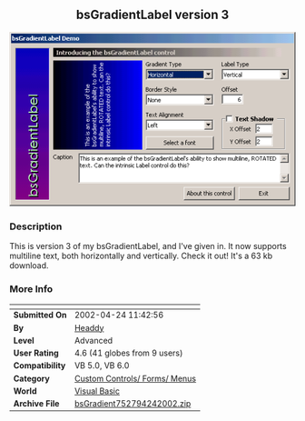 ﻿<div align="center">

## bsGradientLabel version 3

<img src="PIC20024241142194357.gif">
</div>

### Description

This is version 3 of my bsGradientLabel, and I've given in. It now supports multiline text, both horizontally and vertically. Check it out! It's a 63 kb download.
 
### More Info
 


<span>             |<span>
---                |---
**Submitted On**   |2002-04-24 11:42:56
**By**             |[Headdy](https://github.com/Planet-Source-Code/PSCIndex/blob/master/ByAuthor/headdy.md)
**Level**          |Advanced
**User Rating**    |4.6 (41 globes from 9 users)
**Compatibility**  |VB 5\.0, VB 6\.0
**Category**       |[Custom Controls/ Forms/  Menus](https://github.com/Planet-Source-Code/PSCIndex/blob/master/ByCategory/custom-controls-forms-menus__1-4.md)
**World**          |[Visual Basic](https://github.com/Planet-Source-Code/PSCIndex/blob/master/ByWorld/visual-basic.md)
**Archive File**   |[bsGradient752794242002\.zip](https://github.com/Planet-Source-Code/headdy-bsgradientlabel-version-3__1-34088/archive/master.zip)








